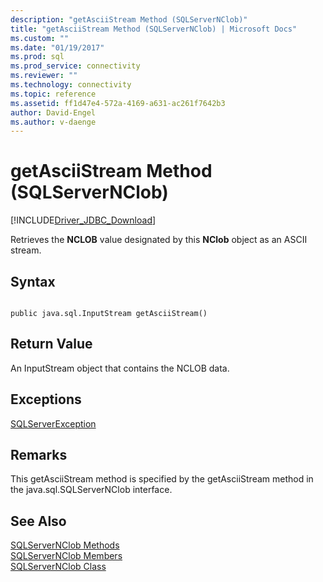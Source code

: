 ```yaml
---
description: "getAsciiStream Method (SQLServerNClob)"
title: "getAsciiStream Method (SQLServerNClob) | Microsoft Docs"
ms.custom: ""
ms.date: "01/19/2017"
ms.prod: sql
ms.prod_service: connectivity
ms.reviewer: ""
ms.technology: connectivity
ms.topic: reference
ms.assetid: ff1d47e4-572a-4169-a631-ac261f7642b3
author: David-Engel
ms.author: v-daenge
---
```

# getAsciiStream Method (SQLServerNClob)
[!INCLUDE[Driver_JDBC_Download](../../../includes/driver_jdbc_download.md)]

  Retrieves the **NCLOB** value designated by this **NClob** object as an ASCII stream.  
  
## Syntax  
  
```  
  
public java.sql.InputStream getAsciiStream()  
```  
  
## Return Value  
 An InputStream object that contains the NCLOB data.  
  
## Exceptions  
 [SQLServerException](../../../connect/jdbc/reference/sqlserverexception-class.md)  
  
## Remarks  
 This getAsciiStream method is specified by the getAsciiStream method in the java.sql.SQLServerNClob interface.  
  
## See Also  
 [SQLServerNClob Methods](../../../connect/jdbc/reference/sqlservernclob-methods.md)   
 [SQLServerNClob Members](../../../connect/jdbc/reference/sqlservernclob-members.md)   
 [SQLServerNClob Class](../../../connect/jdbc/reference/sqlservernclob-class.md)  
  
  

